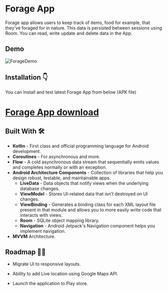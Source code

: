 
# Forage App

Forage app allows users to keep track of items, food for example, that they've foraged for in nature. This data is persisted between sessions using Room. You can read, write update and delete data in the App. 


## Demo

![ForageDemo](https://user-images.githubusercontent.com/33487695/172335749-53104827-80e3-40d2-a3ce-a8012e83f04e.gif)


## Installation 👇

You can Install and test latest Forage App from below (APK file)

# [Forage App download](https://drive.google.com/file/d/1FLgj8LM7p1K5u4zw7k55k0AKNpgxnfOv/view?usp=sharing)

    
## Built With 🛠


 - **Kotlin** - First class and official programming language for Android development.
 - **Coroutines** - For asynchronous and more.
 - **Flow** - A cold asynchronous data stream that sequentially emits values and completes normally or with an exception.
 - **Android Architecture Components** - Collection of libraries that help you design robust, testable, and maintainable apps.
   - **LiveData** - Data objects that notify views when the underlying database changes.
   - **ViewModel** - Stores UI-related data that isn't destroyed on UI changes.
   - **ViewBinding** - Generates a binding class for each XML layout file present in that module and allows you to more easily write code that interacts with views.
   - **Room** - SQLite object mapping library.
   - **Navigation**  - Android Jetpack's Navigation component helps you implement navigation.
 - **MVVM** Architecture. 


## Roadmap 👨‍💻

- Migrate UI to responsive layouts.

- Ability to add Live location using Google Maps API.

- Launch the application to Play store.


